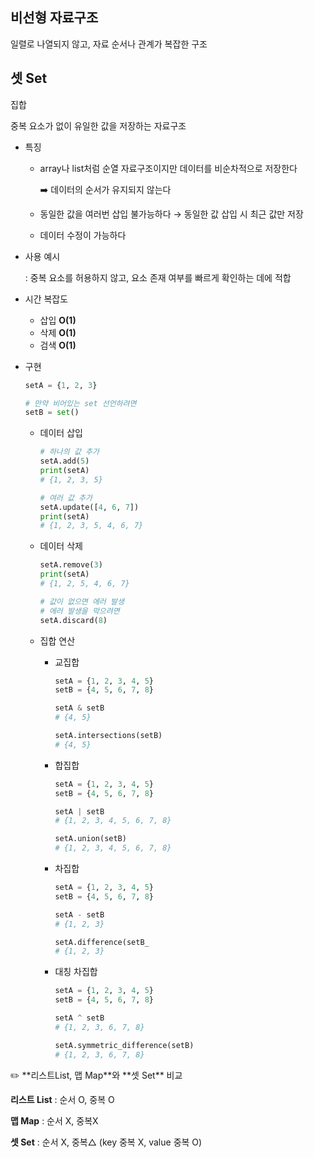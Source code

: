## 비선형 자료구조

일렬로 나열되지 않고, 자료 순서나 관계가 복잡한 구조 

## 셋 Set

집합

중복 요소가 없이 유일한 값을 저장하는 자료구조

- 특징
    - array나 list처럼 순열 자료구조이지만 데이터를 비순차적으로 저장한다
        
        ➡️ 데이터의 순서가 유지되지 않는다
        
    - 동일한 값을 여러번 삽입 불가능하다 → 동일한 값 삽입 시 최근 값만 저장
    - 데이터 수정이 가능하다

- 사용 예시
    
    : 중복 요소를 허용하지 않고, 요소 존재 여부를 빠르게 확인하는 데에 적합
    

- 시간 복잡도
    - 삽입 **O(1)**
    - 삭제 **O(1)**
    - 검색 **O(1)**

- 구현
    
    ```python
    setA = {1, 2, 3}
    
    # 만약 비어있는 set 선언하려면
    setB = set()
    ```
    
    - 데이터 삽입
        
        ```python
        # 하나의 값 추가
        setA.add(5)
        print(setA)
        # {1, 2, 3, 5}
        
        # 여러 값 추가
        setA.update([4, 6, 7])
        print(setA)
        # {1, 2, 3, 5, 4, 6, 7}
        ```
        
    - 데이터 삭제
        
        ```python
        setA.remove(3)
        print(setA)
        # {1, 2, 5, 4, 6, 7}
        
        # 값이 없으면 에러 발생
        # 에러 발생을 막으려면
        setA.discard(8)
        ```
        
    
    - 집합 연산
        - 교집합
            
            ```python
            setA = {1, 2, 3, 4, 5}
            setB = {4, 5, 6, 7, 8}
            
            setA & setB
            # {4, 5}
            
            setA.intersections(setB)
            # {4, 5}
            ```
            
        - 합집합
            
            ```python
            setA = {1, 2, 3, 4, 5}
            setB = {4, 5, 6, 7, 8}
            
            setA | setB
            # {1, 2, 3, 4, 5, 6, 7, 8}
            
            setA.union(setB)
            # {1, 2, 3, 4, 5, 6, 7, 8}
            ```
            
        - 차집합
            
            ```python
            setA = {1, 2, 3, 4, 5}
            setB = {4, 5, 6, 7, 8}
            
            setA - setB
            # {1, 2, 3}
            
            setA.difference(setB_
            # {1, 2, 3}
            ```
            
        - 대칭 차집합
            
            ```python
            setA = {1, 2, 3, 4, 5}
            setB = {4, 5, 6, 7, 8}
            
            setA ^ setB
            # {1, 2, 3, 6, 7, 8}
            
            setA.symmetric_difference(setB)
            # {1, 2, 3, 6, 7, 8}
            ```
            

<aside>
✏️ **리스트List, 맵 Map**와 **셋 Set** 비교

**리스트 List** : 순서 O, 중복 O

**맵 Map** : 순서 X, 중복X

**셋 Set** : 순서 X, 중복△ (key 중복 X, value 중복 O)

</aside>